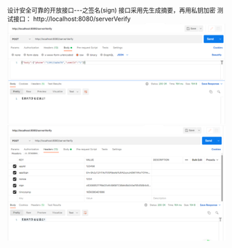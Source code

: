 设计安全可靠的开放接口---之签名(sign)
接口采用先生成摘要，再用私钥加密
测试接口：
http://localhost:8080/serverVerify
![img.png](img.png)
![img_1.png](img_1.png)